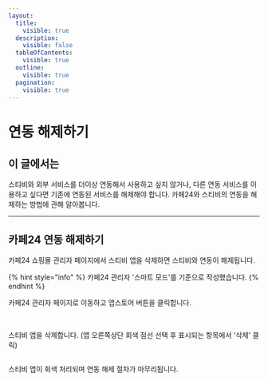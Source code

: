 ```yaml
---
layout:
  title:
    visible: true
  description:
    visible: false
  tableOfContents:
    visible: true
  outline:
    visible: true
  pagination:
    visible: true
---
```


# 연동 해제하기

## 이 글에서는

스티비와 외부 서비스를 더이상 연동해서 사용하고 싶지 않거나, 다른 연동 서비스를 이용하고 싶다면 기존에 연동된 서비스를 해제해야 합니다. 카페24와 스티비의 연동을 해제하는 방법에 관해 알아봅니다.

***

## 카페24 연동 해제하기 <a href="#id-24" id="id-24"></a>

카페24 쇼핑몰 관리자 페이지에서 스티비 앱을 삭제하면 스티비와 연동이 해제됩니다.

{% hint style="info" %}
카페24 관리자 '스마트 모드'를 기준으로 작성했습니다.
{% endhint %}



카페24 관리자 페이지로 이동하고 앱스토어 버튼을 클릭합니다.

<figure><img src="https://help.stibee.com/hc/article_attachments/4756526091407/6270c333e08cd.png" alt=""><figcaption></figcaption></figure>

\
스티비 앱을 삭제합니다. (앱 오른쪽상단 회색 점선 선택 후 표시되는 항목에서 '삭제' 클릭)

<figure><img src="https://help.stibee.com/hc/article_attachments/4756534371727/6270c335ea8bf.png" alt=""><figcaption></figcaption></figure>



스티비 앱이 회색 처리되며 연동 해제 절차가 마무리됩니다.

<figure><img src="https://help.stibee.com/hc/article_attachments/4756513349519/6270c337e39a9.png" alt=""><figcaption></figcaption></figure>
